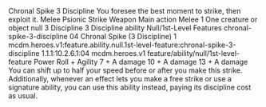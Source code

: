 <ability>
  <name>Chronal Spike</name>
  <cost>3 Discipline</cost>
  <flavor>You foresee the best moment to strike, then exploit it.</flavor>
  <keywords>
    <keyword>Melee</keyword>
    <keyword>Psionic</keyword>
    <keyword>Strike</keyword>
    <keyword>Weapon</keyword>
  </keywords>
  <type>Main action</type>
  <distance>Melee 1</distance>
  <target>One creature or object</target>
  <metadata>
    <class>null</class>
    <cost>3 Discipline</cost>
    <cost_amount>3</cost_amount>
    <cost_resource>Discipline</cost_resource>
    <feature_type>ability</feature_type>
    <file_dpath>Null/1st-Level Features</file_dpath>
    <item_id>chronal-spike-3-discipline</item_id>
    <item_index>04</item_index>
    <item_name>Chronal Spike (3 Discipline)</item_name>
    <level>1</level>
    <scc>mcdm.heroes.v1:feature.ability.null.1st-level-feature:chronal-spike-3-discipline</scc>
    <scdc>1.1.1:10.2.6.1:04</scdc>
    <source>mcdm.heroes.v1</source>
    <type>feature/ability/null/1st-level-feature</type>
  </metadata>
  <effects>
    <effect type="roll">
      <roll>Power Roll + Agility</roll>
      <t1>7 + A damage</t1>
      <t2>10 + A damage</t2>
      <t3>13 + A damage</t3>
    </effect>
    <effect type="mundane">You can shift up to half your speed before or after you make this strike. Additionally, whenever an effect lets you make a free strike or use a signature ability, you can use this ability instead, paying its discipline cost as usual.</effect>
  </effects>
</ability>
